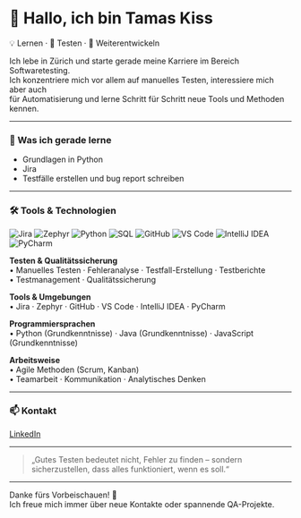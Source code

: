 # 👋 Hallo, ich bin Tamas Kiss  

💡 Lernen · 🧩 Testen · 🔧 Weiterentwickeln  

Ich lebe in Zürich und starte gerade meine Karriere im Bereich Softwaretesting.  
Ich konzentriere mich vor allem auf manuelles Testen, interessiere mich aber auch  
für Automatisierung und lerne Schritt für Schritt neue Tools und Methoden kennen.   

---

### 🧠 Was ich gerade lerne
- Grundlagen in Python
- Jira  
- Testfälle erstellen und bug report schreiben  

---

### 🛠️ Tools & Technologien

![Jira](https://img.shields.io/badge/Jira-0052CC?logo=jira&logoColor=white)
![Zephyr](https://img.shields.io/badge/Zephyr-009639?logo=atlassian&logoColor=white)
![Python](https://img.shields.io/badge/Python-3776AB?logo=python&logoColor=white)
![SQL](https://img.shields.io/badge/SQL-4479A1?logo=postgresql&logoColor=white)
![GitHub](https://img.shields.io/badge/GitHub-181717?logo=github&logoColor=white)
![VS Code](https://img.shields.io/badge/VS%20Code-007ACC?logo=visualstudiocode&logoColor=white)
![IntelliJ IDEA](https://img.shields.io/badge/IntelliJ%20IDEA-000000?logo=intellijidea&logoColor=white)
![PyCharm](https://img.shields.io/badge/PyCharm-21D789?logo=pycharm&logoColor=white)


**Testen & Qualitätssicherung**  
• Manuelles Testen · Fehleranalyse · Testfall-Erstellung · Testberichte  
• Testmanagement · Qualitätssicherung  

**Tools & Umgebungen**  
• Jira · Zephyr · GitHub · VS Code · IntelliJ IDEA · PyCharm

**Programmiersprachen**  
• Python (Grundkenntnisse) · Java (Grundkenntnisse) · JavaScript (Grundkenntnisse)  

**Arbeitsweise**  
• Agile Methoden (Scrum, Kanban)  
• Teamarbeit · Kommunikation · Analytisches Denken  

---

### 📫 Kontakt
[LinkedIn](https://linkedin.com/in/tamas-kiss-ch)

---

> „Gutes Testen bedeutet nicht, Fehler zu finden – sondern sicherzustellen, dass alles funktioniert, wenn es soll.“

---

Danke fürs Vorbeischauen! 👋  
Ich freue mich immer über neue Kontakte oder spannende QA-Projekte.

